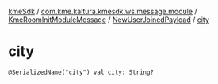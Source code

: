[kmeSdk](../../../index.md) / [com.kme.kaltura.kmesdk.ws.message.module](../../index.md) / [KmeRoomInitModuleMessage](../index.md) / [NewUserJoinedPayload](index.md) / [city](./city.md)

# city

`@SerializedName("city") val city: `[`String`](https://kotlinlang.org/api/latest/jvm/stdlib/kotlin/-string/index.html)`?`